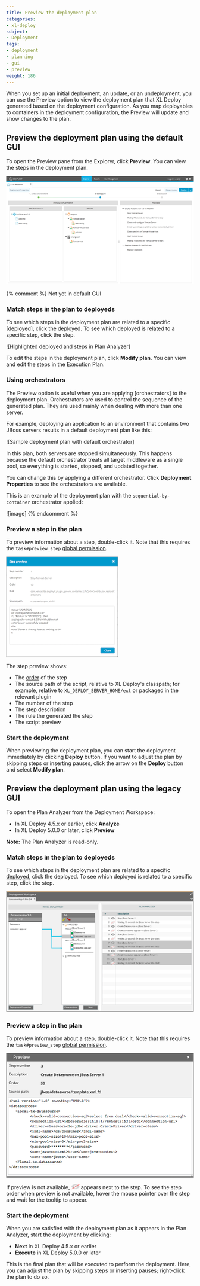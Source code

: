 ```yaml
---
title: Preview the deployment plan
categories:
- xl-deploy
subject:
- Deployment
tags:
- deployment
- planning
- gui
- preview
weight: 186
---
```


When you set up an initial deployment, an update, or an undeployment, you can use the Preview option to view the deployment plan that XL Deploy generated based on the deployment configuration. As you map deployables to containers in the deployment configuration, the Preview will update and show changes to the plan.

## Preview the deployment plan using the default GUI

To open the Preview pane from the Explorer, click **Preview**. You can view the steps in the deployment plan.

![Preview deployment plan](images/preview-deployment-plan-html5-gui.png)

{% comment %}
Not yet in default GUI

### Match steps in the plan to deployeds

To see which steps in the deployment plan are related to a specific [deployed], click the deployed. To see which deployed is related to a specific step, click the step.

![Highlighted deployed and steps in Plan Analyzer]

To edit the steps in the deployment plan, click **Modify plan**. You can view and edit the steps in the Execution Plan.

### Using orchestrators

The Preview option is useful when you are applying [orchestrators] to the deployment plan. Orchestrators are used to control the sequence of the generated plan. They are used mainly when dealing with more than one server.

For example, deploying an application to an environment that contains two JBoss servers results in a default deployment plan like this:

![Sample deployment plan with default orchestrator]

In this plan, both servers are stopped simultaneously. This happens because the default orchestrator treats all target middleware as a single pool, so everything is started, stopped, and updated together.

You can change this by applying a different orchestrator. Click **Deployment Properties** to see the orchestrators are available.

This is an example of the deployment plan with the `sequential-by-container` orchestrator applied:

![image]
{% endcomment %}

### Preview a step in the plan

To preview information about a step, double-click it. Note that this requires the `task#preview_step` [global permission](/xl-deploy/concept/roles-and-permissions-in-xl-deploy.html#global-permissions).

![Sample step preview](images/step-preview-html-gui.png)

The step preview shows:

* The [order](/xl-deploy/concept/steps-and-steplists-in-xl-deploy.html#steplist) of the step
* The source path of the script, relative to XL Deploy's classpath; for example, relative to `XL_DEPLOY_SERVER_HOME/ext` or packaged in the relevant plugin
* The number of the step
* The step description
* The rule the generated the step
* The script preview

### Start the deployment

When previewing the deployment plan, you can start the deployment immediately by clicking **Deploy** button. If you want to adjust the plan by skipping steps or inserting pauses, click the arrow on the **Deploy** button and select **Modify plan**.

## Preview the deployment plan using the legacy GUI

To open the Plan Analyzer from the Deployment Workspace:

* In XL Deploy 4.5.x or earlier, click **Analyze**
* In XL Deploy 5.0.0 or later, click **Preview**

**Note:** The Plan Analyzer is read-only.

### Match steps in the plan to deployeds

To see which steps in the deployment plan are related to a specific [deployed](/xl-deploy/concept/understanding-deployables-and-deployeds.html), click the deployed. To see which deployed is related to a specific step, click the step.

![Highlighted deployed and steps in Plan Analyzer](images/planalyzer-clickondeployed.png)

### Preview a step in the plan

To preview information about a step, double-click it. Note that this requires the `task#preview_step` [global permission](/xl-deploy/concept/roles-and-permissions-in-xl-deploy.html#global-permissions).

![Sample Plan Analyzer step preview](images/planalyzer-datasource.png)

If preview is not available, ![Step preview unavailable](/images/button_step_preview_unavailable.png) appears next to the step. To see the step order when preview is not available, hover the mouse pointer over the step and wait for the tooltip to appear.

### Start the deployment

When you are satisfied with the deployment plan as it appears in the Plan Analyzer, start the deployment by clicking:

* **Next** in XL Deploy 4.5.x or earlier
* **Execute** in XL Deploy 5.0.0 or later

This is the final plan that will be executed to perform the deployment. Here, you can adjust the plan by skipping steps or inserting pauses; right-click the plan to do so.
